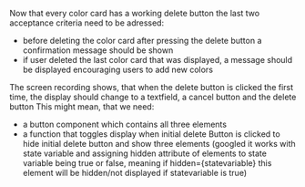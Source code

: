 Now that every color card has a working delete button the last two acceptance criteria need to be adressed:

- before deleting the color card after pressing the delete button a confirmation message should be shown
- if user deleted the last color card that was displayed, a message should be displayed encouraging users to add new colors

The screen recording shows, that when the delete button is clicked the first time, the display should change to a textfield, a cancel button and the delete button
This might mean, that we need:

- a button component which contains all three elements
- a function that toggles display when initial delete Button is clicked to hide initial delete button and show three elements (googled it works with state variable and assigning hidden attribute of elements to state variable being true or false, meaning if hidden={statevariable} this element will be hidden/not displayed if statevariable is true)
